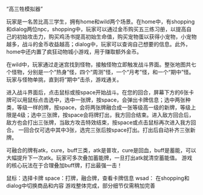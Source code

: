 “高三牲模拟器”

玩家是一名苦比高三学生，拥有home和wild两个场景。在home中，有shopping和dialog两位npc，shopping中，玩家可以通过金币购买五三练习册，以提高自己的初始攻击力，购买鸡汤书提高初始生命值，购买宠物蛋以获得小宠物，小宠物越多，战斗的金币收益越高；dialog中，玩家可以查询自己想要的信息。此外，home中还内置了疯狂动物城小游戏，用于赚取额外金币。

在wild中，玩家通过走迷宫找到怪物，接触怪物立即触发战斗界面。整张地图共七个怪物，分别是一个“热身”怪，四个“周测”怪，一个“月考”怪，和一个“期中”怪。玩家与怪物单挑，直到将“期中”击杀，游戏通关。

进入战斗界面后，点击鼠标或按space开始战斗。在您的回合，屏幕下方的6张卡牌可以用鼠标点击选中，选中一张牌，按space，会弹出卡牌信息；选中两张种类，等级一样的牌，按space，会将两张牌融合成一张等级高一级的新牌，等级上限是4级；选中三张牌，按space会将牌打出，我方回合结束。进入敌方回合后，敌方也会打出三张牌，当敌方攻击特效结束，按space或点击鼠标再次进入我方回合。
一回合仅可选中其中3张，选完三张后按space打出。打出后自动补齐三张新牌。

可融合的牌有atk，cure，buff三类，atk是普攻，cure是回血，buff是蓄能，可以大幅提升下一次atk。玩家可多次叠加蓄能牌，一旦打出atk就清空蓄能值。
游戏的核心玩法在于合理叠加buff牌，打出最强一击！

鼠标：选择卡牌
space：打牌，融合牌，查看卡牌信息
wsad： 在shopping和dialog中切换商品和内容
游戏整体完成，部分细节仅需稍加完善
